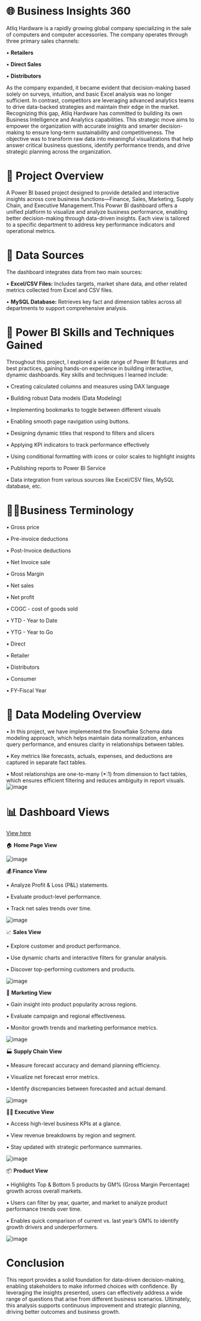 # 🌐 Business Insights 360

Atliq Hardware is a rapidly growing global company specializing in the sale of computers and computer accessories. The company operates through three primary sales channels:

• **Retailers**

• **Direct Sales**

• **Distributors**

As the company expanded, it became evident that decision-making based solely on surveys, intuition, and basic Excel analysis was no longer sufficient. In contrast, competitors are leveraging advanced analytics teams to drive data-backed strategies and maintain their edge in the market.
Recognizing this gap, Atliq Hardware has committed to building its own Business Intelligence and Analytics capabilities. This strategic move aims to empower the organization with accurate insights and smarter decision-making to ensure long-term sustainability and competitiveness.
The objective was to transform raw data into meaningful visualizations that help answer critical business questions, identify performance trends, and drive strategic planning across the organization.

# 🚀 Project Overview
A Power BI based project designed to provide detailed and interactive insights across core business functions—Finance, Sales, Marketing, Supply Chain, and Executive Management.This Powwr BI dashboard offers a unified platform to visualize and analyze business performance, enabling better decision-making through data-driven insights. Each view is tailored to a specific department to address key performance indicators and operational metrics.

# 📂 Data Sources

The dashboard integrates data from two main sources:

• **Excel/CSV Files:** Includes targets, market share data, and other related metrics collected from Excel and CSV files.

• **MySQL Database:** Retrieves key fact and dimension tables across all departments to support comprehensive analysis.

# 🧠 Power BI Skills and Techniques Gained

Throughout this project, I explored a wide range of Power BI features and best practices, gaining hands-on experience in building interactive, dynamic dashboards. Key skills and techniques I learned include:

• Creating calculated columns and measures using DAX language

• Building robust Data models (Data Modeling)

• Implementing bookmarks to toggle between different visuals

• Enabling smooth page navigation using buttons.

• Designing dynamic titles that respond to filters and slicers

• Applying KPI indicators to track performance effectively

• Using conditional formatting with icons or color scales to highlight insights

• Publishing reports to Power BI Service
  
• Data integration from various sources like Excel/CSV files, MySQL database, etc.

# 💼📘Business Terminology

• Gross price

• Pre-invoice deductions

• Post-Invoice deductions

• Net Invoice sale

• Gross Margin

• Net sales

• Net profit

• COGC - cost of goods sold

• YTD - Year to Date

• YTG - Year to Go

• Direct

• Retailer

• Distributors

• Consumer
 
• FY-Fiscal Year

# 🧱 Data Modeling Overview   

• In this project, we have implemented the Snowflake Schema data modeling approach, which helps maintain data normalization, enhances query performance, and ensures clarity in relationships between tables.

• Key metrics like forecasts, actuals, expenses, and deductions are captured in separate fact tables.

• Most relationships are one-to-many (*:1) from dimension to fact tables, which ensures efficient filtering and reduces ambiguity in report visuals.
![image](https://github.com/user-attachments/assets/cd360e0c-4c9a-4b17-8bba-d4c7624cff09)

# 📊 Dashboard Views
 
 [View here](https://app.powerbi.com/view?r=eyJrIjoiYTIzY2M5MzctMmE5Yi00ZDdjLTlhMWEtYjM4NWM0NTc2YjdiIiwidCI6ImM2ZTU0OWIzLTVmNDUtNDAzMi1hYWU5LWQ0MjQ0ZGM1YjJjNCJ9)

🏠 **Home Page View**

![image](https://github.com/user-attachments/assets/60ab23f6-c40c-408e-aaf9-470e3c9fcb01)

**💰 Finance View**

• Analyze Profit & Loss (P&L) statements.

• Evaluate product-level performance.

• Track net sales trends over time.

![image](https://github.com/user-attachments/assets/03548ccb-3dc8-4bc4-99fc-8e17aa60eeb1)


📈 **Sales View**

• Explore customer and product performance.

• Use dynamic charts and interactive filters for granular analysis.

• Discover top-performing customers and products.

![image](https://github.com/user-attachments/assets/55079d44-8946-41e9-8bb0-2df161994b5a)

📣 **Marketing View**

• Gain insight into product popularity across regions.

• Evaluate campaign and regional effectiveness.

• Monitor growth trends and marketing performance metrics.

![image](https://github.com/user-attachments/assets/3d81cffe-c348-4520-82fd-dbc26d5a783c)

🏭 **Supply Chain View**

• Measure forecast accuracy and demand planning efficiency.

• Visualize net forecast error metrics.

• Identify discrepancies between forecasted and actual demand.

![image](https://github.com/user-attachments/assets/aeba96c8-b2cd-4b92-8d5a-fc5d76af628d)

🧑‍💼 **Executive View**

• Access high-level business KPIs at a glance.

• View revenue breakdowns by region and segment.

• Stay updated with strategic performance summaries.

![image](https://github.com/user-attachments/assets/cafe7bb7-36f4-4ec4-826a-ecfc1201f704)

📦 **Product View**

• Highlights Top & Bottom 5 products by GM% (Gross Margin Percentage) growth across overall markets.

• Users can filter by year, quarter, and market to analyze product performance trends over time.

• Enables quick comparison of current vs. last year’s GM% to identify growth drivers and underperformers.

![image](https://github.com/user-attachments/assets/ae2349b0-0ea0-4446-a4dd-918d1245419f)

# Conclusion
This report provides a solid foundation for data-driven decision-making, enabling stakeholders to make informed choices with confidence. By leveraging the insights presented, users can effectively address a wide range of questions that arise from different business scenarios. Ultimately, this analysis supports continuous improvement and strategic planning, driving better outcomes and business growth.













